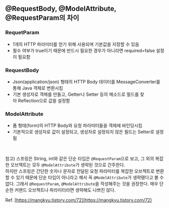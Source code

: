 ## @RequestBody, @ModelAttribute, @RequestParam의 차이

### RequetParam
- 1개의 HTTP 파라미터를 얻기 위해 사용되며 기본값을 지정할 수 있음
- 필수 여부가 true이기 때문에 반드시 필요한 경우가 아니라면 required=false 설정이 필요함

### RequestBody
- Json(application/json) 형태의 HTTP Body 데이터를 MessageConverter를 통해 Java 객체로 변환시킴
- 기본 생성자로 객체를 만들고, Getter나 Setter 등의 메소드로 필드를 찾아 Reflection으로 값을 설정함

### ModelAttribute
- 폼 형태(form)의 HTTP Body와 요청 파라미터들을 객체에 바인딩시킴
- 기본적으로 생성자로 값이 설정되고, 생성자로 설정되지 않은 필드는 Setter로 설정됨

<br>

참고)
스프링은 String, int와 같은 단순 타입은 `@RequestParam`으로 보고, 그 외의 복잡한 오브젝트는 모두 `@ModelAttribute`가 생략된 것으로 간주한다. <br>
하지만 스프링은 간단한 숫자나 문자로 전달된 요청 파라미터를 복잡한 오브젝트로 변환할 수 있기 때문에 단순 타입이 아니라고 해서 꼭 `@ModelAttribute`가 생략됐다고 볼 수 없다. 
그래서 `@RequestParam`, `@ModelAttribute`을 작성해주는 것을 권장한다. 매우 단순한 커맨드 오브젝트나 파라미터라면 생략해도 나쁘진 않다.


Ref.
[https://mangkyu.tistory.com/72](https://mangkyu.tistory.com/72)
